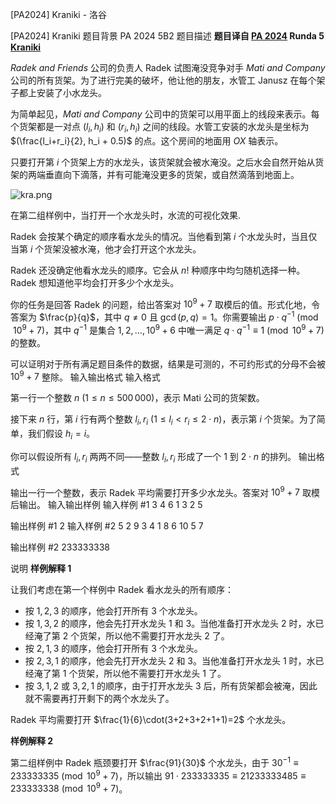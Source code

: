 



[PA2024] Kraniki - 洛谷














[PA2024] Kraniki
题目背景
PA 2024 5B2
题目描述
**题目译自 [PA 2024](https://sio2.mimuw.edu.pl/c/pa-2024-1/dashboard/) Runda 5 [Kraniki](https://sio2.mimuw.edu.pl/c/pa-2024-1/p/kra/)**

*Radek and Friends* 公司的负责人 Radek 试图淹没竞争对手 *Mati and Company* 公司的所有货架。为了进行完美的破坏，他让他的朋友，水管工 Janusz 在每个架子都上安装了小水龙头。

为简单起见，*Mati and Company* 公司中的货架可以用平面上的线段来表示。每个货架都是一对点 $(l_i,h_i)$ 和 $(r_i,h_i)$ 之间的线段。水管工安装的水龙头是坐标为 $(\frac{l_i+r_i}{2}, h_i + 0.5)$ 的点。这个房间的地面用 $OX$ 轴表示。

只要打开第 $i$ 个货架上方的水龙头，该货架就会被水淹没。之后水会自然开始从货架的两端垂直向下滴落，并有可能淹没更多的货架，或自然滴落到地面上。

![kra.png](https://img.loj.ac.cn/2024/03/26/cb8c5a3492932.png)

在第二组样例中，当打开一个水龙头时，水流的可视化效果.

Radek 会按某个确定的顺序看水龙头的情况。当他看到第 $i$ 个水龙头时，当且仅当第 $i$ 个货架没被水淹，他才会打开这个水龙头。

Radek 还没确定他看水龙头的顺序。它会从 $n!$ 种顺序中均匀随机选择一种。Radek 想知道他平均会打开多少个水龙头。

你的任务是回答 Radek 的问题，给出答案对 $10^9+7$ 取模后的值。形式化地，令答案为 $\frac{p}{q}$，其中 $q\neq 0$ 且 $\gcd(p,q)=1$。你需要输出 $p\cdot q^{-1}\pmod{10^9+7}$，其中 $q^{-1}$ 是集合 $1,2,\ldots,10^9+6$ 中唯一满足 $q\cdot q^{-1}\equiv 1\pmod{10^9+7}$ 的整数。

可以证明对于所有满足题目条件的数据，结果是可测的，不可约形式的分母不会被 $10^9+7$ 整除。
输入输出格式
输入格式

第一行一个整数 $n\ (1\le n\le 500\,000)$，表示 Mati 公司的货架数。

接下来 $n$ 行，第 $i$ 行有两个整数 $l_i,r_i\ (1\le l_i<r_i\le 2\cdot n)$，表示第 $i$ 个货架。为了简单，我们假设 $h_i=i$。

你可以假设所有 $l_i,r_i$ 两两不同——整数 $l_i,r_i$ 形成了一个 $1$ 到 $2\cdot n$ 的排列。
输出格式

输出一行一个整数，表示 Radek 平均需要打开多少水龙头。答案对 $10^9+7$ 取模后输出。
输入输出样例
输入样例 #1
3
4 6
1 3
2 5

输出样例 #1
2
输入样例 #2
5
2 9
3 4
1 8
6 10
5 7

输出样例 #2
233333338

说明
**样例解释 1**

让我们考虑在第一个样例中 Radek 看水龙头的所有顺序：

- 按 $1,2,3$ 的顺序，他会打开所有 $3$ 个水龙头。
- 按 $1,3,2$ 的顺序，他会先打开水龙头 $1$ 和 $3$。当他准备打开水龙头 $2$ 时，水已经淹了第 $2$ 个货架，所以他不需要打开水龙头 $2$ 了。
- 按 $2,1,3$ 的顺序，他会打开所有 $3$​ 个水龙头。
- 按 $2,3,1$ 的顺序，他会先打开水龙头 $2$ 和 $3$。当他准备打开水龙头 $1$ 时，水已经淹了第 $1$ 个货架，所以他不需要打开水龙头 $1$ 了。
- 按 $3,1,2$ 或 $3,2,1$ 的顺序，由于打开水龙头 $3$ 后，所有货架都会被淹，因此就不需要再打开剩下的两个水龙头了。

Radek 平均需要打开 $\frac{1}{6}\cdot(3+2+3+2+1+1)=2$ 个水龙头。

**样例解释 2**

第二组样例中 Radek 瓶颈要打开 $\frac{91}{30}$ 个水龙头，由于 $30^{-1}\equiv 233333335\pmod{10^9+7}$，所以输出 $91\cdot 233333335\equiv 21233333485\equiv 233333338\pmod{10^9+7}$。






